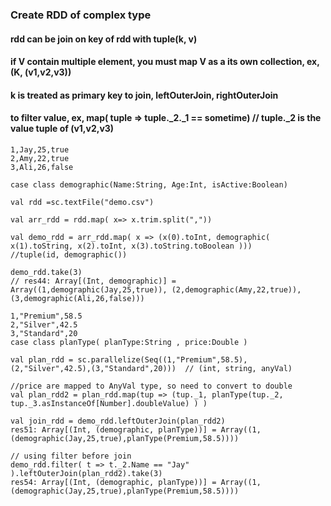 ### Create RDD of complex type
#### rdd can be join on key of  rdd with tuple(k, v)
#### if V contain multiple element, you must map V as a its own collection,  ex, (K, (v1,v2,v3))
#### k is treated as primary key to join, leftOuterJoin, rightOuterJoin
#### to filter value, ex, map( tuple =>  tuple._2._1 == sometime)  // tuple._2  is the value tuple of (v1,v2,v3)

```
1,Jay,25,true
2,Amy,22,true
3,Ali,26,false

case class demographic(Name:String, Age:Int, isActive:Boolean)

val rdd =sc.textFile("demo.csv")

val arr_rdd = rdd.map( x=> x.trim.split(","))

val demo_rdd = arr_rdd.map( x => (x(0).toInt, demographic(  x(1).toString, x(2).toInt, x(3).toString.toBoolean ))) 
//tuple(id, demographic())

demo_rdd.take(3)
// res44: Array[(Int, demographic)] = Array((1,demographic(Jay,25,true)), (2,demographic(Amy,22,true)), (3,demographic(Ali,26,false)))

1,"Premium",58.5
2,"Silver",42.5
3,"Standard",20
case class planType( planType:String , price:Double )

val plan_rdd = sc.parallelize(Seq((1,"Premium",58.5),(2,"Silver",42.5),(3,"Standard",20)))  // (int, string, anyVal)

//price are mapped to AnyVal type, so need to convert to double
val plan_rdd2 = plan_rdd.map(tup => (tup._1, planType(tup._2, tup._3.asInstanceOf[Number].doubleValue) ) )

val join_rdd = demo_rdd.leftOuterJoin(plan_rdd2)
res51: Array[(Int, (demographic, planType))] = Array((1,(demographic(Jay,25,true),planType(Premium,58.5))))

// using filter before join
demo_rdd.filter( t => t._2.Name == "Jay" ).leftOuterJoin(plan_rdd2).take(3)
res54: Array[(Int, (demographic, planType))] = Array((1,(demographic(Jay,25,true),planType(Premium,58.5))))

```

